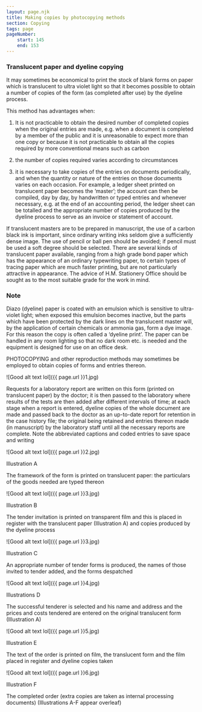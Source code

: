 ```yaml
---
layout: page.njk
title: Making copies by photocopying methods
section: Copying
tags: page
pageNumber:
    start: 145
    end: 153
---
```


### Translucent paper and dyeline copying

It may sometimes be economical to print the stock of blank forms on paper which is
translucent to ultra violet light so that it becomes possible to obtain a number of copies
of the form (as completed after use) by the dyeline process.

This method has advantages when:

1. It is not practicable to obtain the desired number of completed copies when the
original entries are made, e.g. when a document is completed by a member of the
public and it is unreasonable to expect more than one copy or because it is not practicable to obtain all the copies required by more conventional means such as carbon

2. the number of copies required varies according to circumstances

3. it is necessary to take copies of the entries on documents periodically, and when
the quantity or nature of the entries on those documents varies on each occasion. For
example, a ledger sheet printed on translucent paper becomes the ‘master’; the
account can then be compiled, day by day, by handwritten or typed entries and
whenever necessary, e.g. at the end of an accounting period, the ledger sheet can be
totalled and the appropriate number of copies produced by the dyeline process to
serve as an invoice or statement of account.

If translucent masters are to be prepared in manuscript, the use of a carbon black
ink is important, since ordinary writing inks seldom give a sufficiently dense image.
The use of pencil or ball pen should be avoided; if pencil must be used a soft degree
should be selected. There are several kinds of translucent paper available, ranging
from a high grade bond paper which has the appearance of an ordinary typewriting
paper, to certain types of tracing paper which are much faster printing, but are not
particularly attractive in appearance. The advice of H.M. Stationery Office should be
sought as to the most suitable grade for the work in mind.

### Note

Diazo (dyeline) paper is coated with an emulsion which is sensitive to ultra-violet
light; when exposed this emulsion becomes inactive, but the parts which have been
protected by the dark lines on the translucent master will, by the application of certain
chemicals or ammonia gas, form a dye image. For this reason the copy is often called
a ‘dyeline print’. The paper can be handled in any room lighting so that no dark room
etc. is needed and the equipment is designed for use on an office desk.

PHOTOCOPYING and other reproduction methods may sometimes be employed to
obtain copies of forms and entries thereon.

![Good alt text lol]({{ page.url }}1.jpg)


Requests for a laboratory report are written on this form (printed on translucent paper)
by the doctor; it is then passed to the laboratory where results of the tests are then added
after different intervals of time; at each stage when a report is entered, dyeline copies of
the whole document are made and passed back to the doctor as an up-to-date report for
retention in the case history file; the original being retained and entries thereon made (in
manuscript) by the laboratory staff until all the necessary reports are complete. Note the
abbreviated captions and coded entries to save space and writing

![Good alt text lol]({{ page.url }}2.jpg)

Illustration A

The framework of the form is printed on translucent paper: the particulars of the goods
needed are typed thereon

![Good alt text lol]({{ page.url }}3.jpg)

Illustration B

The tender invitation is printed on transparent film and this is placed in register with the
translucent paper (Illustration A) and copies produced by the dyeline process

![Good alt text lol]({{ page.url }}3.jpg)

Illustration C

An appropriate number of tender forms is produced, the names of those invited to tender
added, and the forms despatched

![Good alt text lol]({{ page.url }}4.jpg)

Illustrations D

The successful tenderer is selected and his name and address and the prices and costs
tendered are entered on the original translucent form (Illustration A)

![Good alt text lol]({{ page.url }}5.jpg)

Illustration E

The text of the order is printed on film, the translucent form and the film placed in register
and dyeline copies taken

![Good alt text lol]({{ page.url }}6.jpg)

Illustration F

The completed order (extra copies are taken as internal processing documents)
(Illustrations A-F appear overleaf)
